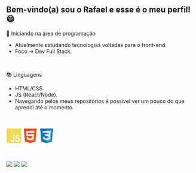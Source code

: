 ## Bem-vindo(a) sou o Rafael e esse é o meu perfil! 😄

🎯 Iniciando na área de programação <br>
- Atualmente estudando tecnologias voltadas para o front-end.<br>
- Foco -> Dev Full Stack.
<br>

📚 Linguagens <br>
- HTML/CSS.
- JS (React/Node).
- Navegando pelos meus repositórios é possivel ver um pouco do que aprendi até o momento. <br>
<br>
  
 <div ><br>
  <img align="center" height ="40" alt="Js" src="https://raw.githubusercontent.com/devicons/devicon/master/icons/javascript/javascript-plain.svg">
  <img align="center" height ="40" alt="HTML" src="https://raw.githubusercontent.com/devicons/devicon/master/icons/html5/html5-original.svg">
  <img align="center" height ="40" alt="CSS" src="https://raw.githubusercontent.com/devicons/devicon/master/icons/css3/css3-original.svg">
 </div><br>

<br>
<div> 

  <a href = "mailto:rafa.celos.dev@gmail.com"><img src="https://img.shields.io/badge/-Gmail-%23333?style=for-the-badge&logo=gmail&logoColor=white" target="_blank"></a>
  <a href="www.linkedin.com/in/rafaeloliveiradev" target="_blank"><img src="https://img.shields.io/badge/-LinkedIn-%230077B5?style=for-the-badge&logo=linkedin&logoColor=white" target="_blank"></a>
  <a href="https://github.com/rafacelos" target="_blank"><img src="https://img.shields.io/badge/-Portf%C3%B3lio-brown?style=for-the-badge&logo=true" target="_blank"></a>
</div>
